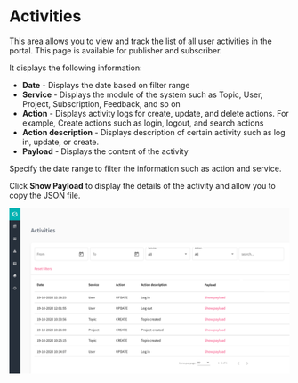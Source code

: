 
# Activities

This area allows you to view and track the list of all user activities in the portal. This page is available for publisher and subscriber. 

It displays the following information:

- **Date** - Displays the date based on filter range 
- **Service** - Displays the module of the system such as Topic, User, Project, Subscription, Feedback, and so on
- **Action** - Displays activity logs for create, update, and delete actions. 
  For example, Create actions such as login, logout, and search actions
- **Action description** - Displays description of certain activity such as log in, update, or create.
- **Payload** - Displays the content of the activity

Specify the date range to filter the information such as action and service.

Click **Show Payload** to display the details of the activity and allow you to copy the JSON file.


![Image not Available](/assets/Fig64.png)
